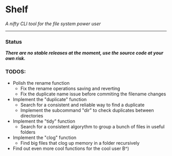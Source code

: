 # Shelf 
*A nifty CLI tool for the file system power user* 

--- 

### Status

***There are no stable releases at the moment, use the source code at your own risk.***

### TODOS: 

- Polish the rename function
    - Fix the rename operations saving and reverting
    - Fix the duplicate name issue before commiting the filename changes
- Implement the "duplicate" function
    - Search for a consistent and reliable way to find a duplicate
    - Implement the subcommand "dir" to check duplicates between directories 
- Implement the "tidy" function
    - Search for a consistent algorythm to group a bunch of files in useful folders
- Implement the "clog" function
    - Find big files that clog up memory in a folder recursively
- Find out even more cool functions for the cool user B^)
